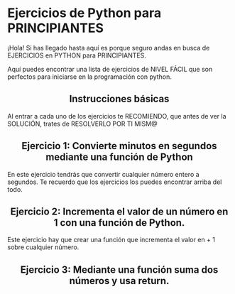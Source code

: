 <h1>Ejercicios de Python para PRINCIPIANTES</h1>

<p>¡Hola! Si has llegado hasta aquí es porque seguro andas en busca de EJERCICIOS en PYTHON para PRINCIPIANTES.</p>

<p>Aquí puedes encontrar una lista de ejercicios de NIVEL FÁCIL que son perfectos para iniciarse en la programación con python.</p>

<center><h2>Instrucciones básicas</h2></center>

<p>Al entrar a cada uno de los ejercicios te RECOMIENDO, que antes de ver la SOLUCIÓN, trates de RESOLVERLO POR TI MISM@</p>

<center><h2>Ejercicio 1: Convierte minutos en segundos mediante una función de Python</h2></center>
<p>En este ejercicio tendrás que convertir cualquier número entero a segundos. Te recuerdo que los ejercicios los puedes encontrar arriba del todo.</p>
<center><h2>Ejercicio 2: Incrementa el valor de un número en 1 con una función de Python.</h2></center>
<p>Este ejercicio hay que crear una función que incrementa el valor en + 1 sobre cualquier número.</p>
<center><h2>Ejercicio 3: Mediante una función suma dos números y usa return.</h2></center>
<center><h2></h2></center>
<center><h2></h2></center>
<center><h2></h2></center>
<center><h2></h2></center>
<center><h2></h2></center>
<center><h2></h2></center>
<center><h2></h2></center>
<center><h2></h2></center>
